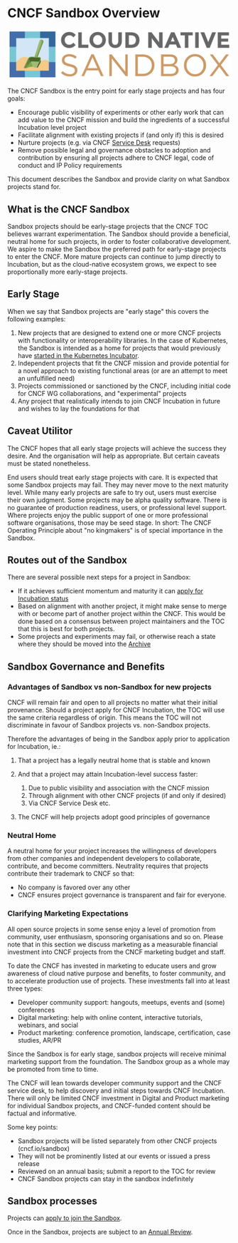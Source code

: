 # CNCF Sandbox Overview 
![CNCF Sandbox](https://github.com/cncf/artwork/blob/master/other/cncf-sandbox/horizontal/color/cncf-sandbox-horizontal-color.png)

The CNCF Sandbox is the entry point for early stage projects and has four goals:

* Encourage public visibility of experiments or other early work that can add value to the CNCF mission and build the ingredients of a successful Incubation level project
* Facilitate alignment with existing projects if (and only if) this is desired
* Nurture projects (e.g. via CNCF [Service Desk](https://github.com/cncf/servicedesk) requests)
* Remove possible legal and governance obstacles to adoption and contribution by ensuring all projects adhere to CNCF legal, code of conduct and IP Policy requirements

This document describes the Sandbox and provide clarity on what Sandbox projects stand for.

## What is the CNCF Sandbox

Sandbox projects should be early-stage projects that the CNCF TOC believes warrant experimentation. The Sandbox should provide a beneficial, neutral home for such projects, in order to foster collaborative development. We aspire to make the Sandbox the preferred path for early-stage projects to enter the CNCF. More mature projects can continue to jump directly to Incubation, but as the cloud-native ecosystem grows, we expect to see proportionally more early-stage projects.

## Early Stage

When we say that Sandbox projects are "early stage" this covers the following examples:

1. New projects that are designed to extend one or more CNCF projects with functionality or interoperability libraries. In the case of Kubernetes, the Sandbox is intended as a home for projects that would previously have [started in the Kubernetes Incubator](https://github.com/kubernetes/community/blob/master/incubator.md).
2. Independent projects that fit the CNCF mission and provide potential for a novel approach to existing functional areas (or are an attempt to meet an unfulfilled need)
3. Projects commissioned or sanctioned by the CNCF, including initial code for CNCF WG collaborations, and "experimental" projects
4. Any project that realistically intends to join CNCF Incubation in future and wishes to lay the foundations for that

## Caveat Utilitor

The CNCF hopes that all early stage projects will achieve the success they desire.  And the organisation will help as appropriate.  But certain caveats must be stated nonetheless.

End users should treat early stage projects with care.  It is expected that some Sandbox projects may fail.  They may never move to the next maturity level. While many early projects are safe to try out, users must exercise their own judgment.  Some projects may be alpha quality software.  There is no guarantee of production readiness, users, or professional level support.  Where projects enjoy the public support of one or more professional software organisations, those may be seed stage. In short: The CNCF Operating Principle about "no kingmakers" is of special importance in the Sandbox.

## Routes out of the Sandbox

There are several possible next steps for a project in Sandbox:

* If it achieves sufficient momentum and maturity it can [apply for Incubation status](https://github.com/cncf/toc/blob/master/process/project_proposals.adoc#incubation-process) 
* Based on alignment with another project, it might make sense to merge with or become part of another project within the CNCF. This would be done based on a consensus between project maintainers and the TOC that this is best for both projects.  
* Some projects and experiments may fail, or otherwise reach a state where they should be moved into the [Archive](https://github.com/cncf/toc/blob/master/process/archiving.md)

## Sandbox Governance and Benefits

### Advantages of Sandbox vs non-Sandbox for new projects

CNCF will remain fair and open to all projects no matter what their initial provenance.  Should a project apply for CNCF Incubation, the TOC will use the same criteria regardless of origin. This means the TOC will not discriminate in favour of Sandbox projects vs. non-Sandbox projects.

Therefore the advantages of being in the Sandbox apply prior to application for Incubation, ie.:

1. That a project has a legally neutral home that is stable and known

2. And that a project may attain Incubation-level success faster:

    1. Due to public visibility and association with the CNCF mission
    2. Through alignment with other CNCF projects (if and only if desired)
    3. Via CNCF Service Desk etc.

3. The CNCF will help projects adopt good principles of governance

### Neutral Home

A neutral home for your project increases the willingness of developers from other companies and independent developers to collaborate, contribute, and become committers. Neutrality requires that projects contribute their trademark to CNCF so that:

* No company is favored over any other
* CNCF ensures project governance is transparent and fair for everyone.

### Clarifying Marketing Expectations

All open source projects in some sense enjoy a level of promotion from community, user enthusiasm, sponsoring organisations and so on. Please note that in this section we discuss marketing as a measurable financial investment into CNCF projects from the CNCF marketing budget and staff.

To date the CNCF has invested in marketing to educate users and grow awareness of cloud native purpose and benefits, to foster community, and to accelerate production use of projects.  These investments fall into at least three types:

* Developer community support: hangouts, meetups, events and (some) conferences
* Digital marketing: help with online content, interactive tutorials, webinars, and social
* Product marketing: conference promotion, landscape, certification, case studies, AR/PR

Since the Sandbox is for early stage, sandbox projects will receive minimal marketing support from the foundation.  The Sandbox group as a whole may be promoted from time to time.

The CNCF will lean towards developer community support and the CNCF service desk, to help discovery and initial steps towards CNCF Incubation.  There will only be limited CNCF investment in Digital and Product marketing for individual Sandbox projects, and CNCF-funded content should be factual and informative.

Some key points:

* Sandbox projects will be listed separately from other CNCF projects (cncf.io/sandbox)
* They will not be prominently listed at our events or issued a press release
* Reviewed on an annual basis; submit a report to the TOC for review
* CNCF Sandbox projects can stay in the sandbox indefinitely

## Sandbox processes

Projects can [apply to join the Sandbox](https://github.com/cncf/toc/blob/master/process/project_proposals.adoc#sandbox-process). 

Once in the Sandbox, projects are subject to an [Annual Review](https://github.com/cncf/toc/blob/master/process/sandbox-annual-review.md).


